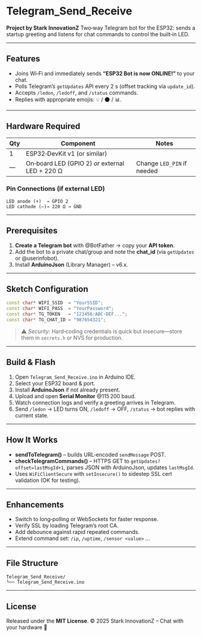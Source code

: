 # Telegram\_Send\_Receive

**Project by Stark InnovationZ**
Two‑way Telegram bot for the ESP32: sends a startup greeting and listens for chat commands to control the built‑in LED.

---

## Features

* Joins Wi‑Fi and immediately sends **“ESP32 Bot is now ONLINE!”** to your chat.
* Polls Telegram’s `getUpdates` API every 2 s (offset tracking via `update_id`).
* Accepts `/ledon`, `/ledoff`, and `/status` commands.
* Replies with appropriate emojis: 💡 / 🌑 / 📊.

---

## Hardware Required

| Qty | Component                                       | Notes                      |
| --- | ----------------------------------------------- | -------------------------- |
| 1   | ESP32‑DevKit v1 (or similar)                    |                            |
| —   | On‑board LED (GPIO 2) *or* external LED + 220 Ω | Change `LED_PIN` if needed |

### Pin Connections (if external LED)

```text
LED anode (+)  → GPIO 2
LED cathode (–)→ 220 Ω → GND
```

---

## Prerequisites

1. **Create a Telegram bot** with @BotFather → copy your **API token**.
2. Add the bot to a private chat/group and note the **chat\_id** (via `getUpdates` or @userinfobot).
3. Install **ArduinoJson** (Library Manager) – v6.x.

---

## Sketch Configuration

```cpp
const char* WIFI_SSID  = "YourSSID";
const char* WIFI_PASS  = "YourPassword";
const char* TG_TOKEN   = "123456:ABC-DEF...";
const char* TG_CHAT_ID = "987654321";
```

> ⚠️ *Security:* Hard‑coding credentials is quick but insecure—store them in `secrets.h` or NVS for production.

---

## Build & Flash

1. Open `Telegram_Send_Receive.ino` in Arduino IDE.
2. Select your ESP32 board & port.
3. Install **ArduinoJson** if not already present.
4. Upload and open **Serial Monitor** @115 200 baud.
5. Watch connection logs and verify a greeting arrives in Telegram.
6. Send `/ledon` → LED turns ON, `/ledoff` → OFF, `/status` → bot replies with current state.

---

## How It Works

* **sendToTelegram()** – builds URL‑encoded `sendMessage` POST.
* **checkTelegramCommands()** – HTTPS GET to `getUpdates?offset=lastMsgId+1`, parses JSON with ArduinoJson, updates `lastMsgId`.
* Uses `WiFiClientSecure` with `setInsecure()` to sidestep SSL cert validation (OK for testing).

---

## Enhancements

* Switch to long‑polling or WebSockets for faster response.
* Verify SSL by loading Telegram’s root CA.
* Add debounce against rapid repeated commands.
* Extend command set: `/ip`, `/uptime`, `/sensor <value>` …

---

## File Structure

```text
Telegram_Send_Receive/
└── Telegram_Send_Receive.ino
```

---

## License

Released under the **MIT License**.
© 2025 Stark InnovationZ – Chat with your hardware 🤖
